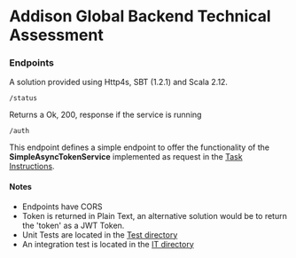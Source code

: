 
# Addison Global Backend Technical Assessment

### Endpoints

A solution provided using Http4s, SBT (1.2.1) and Scala 2.12.

    /status
    
 Returns a Ok, 200, response if the service is running
 
    /auth
    
This endpoint defines a simple endpoint to offer the functionality of the **SimpleAsyncTokenService** implemented as request in the [Task Instructions](INSTRUCTIONS.md).

#### Notes

*   Endpoints have CORS
*   Token is returned in Plain Text, an alternative solution would be to return the 'token' as a JWT Token.
*   Unit Tests are located in the [Test directory](/src/test/scala/com/)
*   An integration test is located in the [IT directory](/src/it/scala/com)
